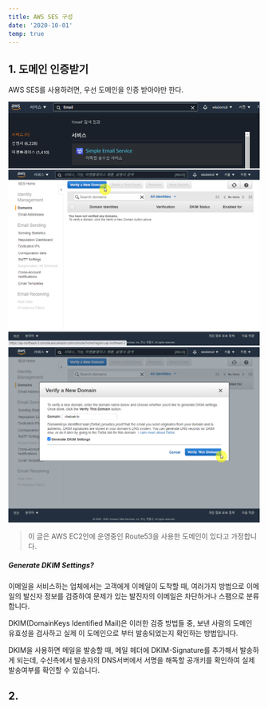 ```yaml
---
title: AWS SES 구성
date: '2020-10-01'
temp: true
---
```

## 1. 도메인 인증받기

AWS SES를 사용하려면, 우선 도메인을 인증 받아야만 한다.

![aws-ses-001](/assets/images/code/aws/ses/aws-ses-001.png)
![aws-ses-002](/assets/images/code/aws/ses/aws-ses-002.png)
![aws-ses-003](/assets/images/code/aws/ses/aws-ses-003.png)

> 이 글은 AWS EC2안에 운영중인 Route53을 사용한 도메인이 있다고 가정합니다.

##### Generate DKIM Settings?

이메일을 서비스하는 업체에서는 고객에게 이메일이 도착할 때, 여러가지 방법으로 이메일의 발신자 정보를 검증하여 문제가 있는 발진자의 이메일은 차단하거나 스팸으로 분류합니다.

DKIM(DomainKeys Identified Mail)은 이러한 검증 방법들 중, 보낸 사람의 도메인 유효성을 검사하고 실제 이 도메인으로 부터 발송되었는지 확인하는 방법입니다.

DKIM을 사용하면 메일을 발송할 때, 메일 헤더에 DKIM-Signature를 추가해서 발송하게 되는데, 수신측에서 발송자의 DNS서버에서 서명을 해독할 공개키를 확인하여 실제 발송여부를 확인할 수 있습니다.

## 2. 